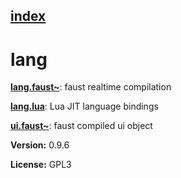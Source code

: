 [index](index.html) 
---

# lang




[**lang.faust\~**](lang.faust~.html): faust realtime compilation 

[**lang.lua**](lang.lua.html): Lua JIT language bindings 

[**ui.faust\~**](ui.faust~.html): faust compiled ui object 


**Version:** 0.9.6

**License:** GPL3
